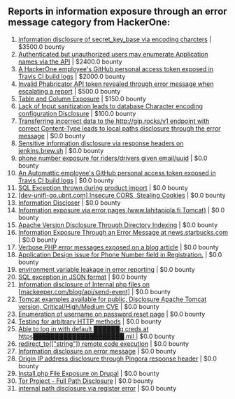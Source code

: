 ## Reports in information exposure through an error message category from HackerOne:
1. [information disclosure of secret_key_base via encoding charcters](https://hackerone.com/reports/460545) | $3500.0 bounty
2. [Authenticated but unauthorized users may enumerate Application names via the API](https://hackerone.com/reports/1916583) | $2400.0 bounty
3. [A HackerOne employee's GitHub personal access token exposed in Travis CI build logs](https://hackerone.com/reports/215625) | $2000.0 bounty
4. [Invalid Phabricator API token revealed through error message when escalating a report](https://hackerone.com/reports/335123) | $500.0 bounty
5. [Table and Column Exposure](https://hackerone.com/reports/218898) | $150.0 bounty
6. [Lack of Input sanitization leads to database Character encoding configuration Disclosure](https://hackerone.com/reports/866271) | $100.0 bounty
7. [Transferring incorrect data to the http://gip.rocks/v1 endpoint with correct Content-Type leads to local paths disclosure through the error message](https://hackerone.com/reports/219601) | $0.0 bounty
8. [Sensitive information disclosure via response headers on jenkins.brew.sh](https://hackerone.com/reports/222063) | $0.0 bounty
9. [phone number exposure for riders/drivers given email/uuid](https://hackerone.com/reports/225243) | $0.0 bounty
10. [An Automattic employee's GitHub personal access token exposed in Travis CI build logs](https://hackerone.com/reports/218264) | $0.0 bounty
11. [SQL Exception thrown during product import](https://hackerone.com/reports/237597) | $0.0 bounty
12. [[dev-unifi-go.ubnt.com] Insecure CORS, Stealing Cookies](https://hackerone.com/reports/219014) | $0.0 bounty
13. [Information Discloser](https://hackerone.com/reports/260645) | $0.0 bounty
14. [Information exposure via error pages (www.lahitapiola.fi Tomcat)](https://hackerone.com/reports/304708) | $0.0 bounty
15. [Apache Version Disclosure Through Directory Indexing](https://hackerone.com/reports/460956) | $0.0 bounty
16. [Information Exposure Through an Error Message at news.starbucks.com](https://hackerone.com/reports/482707) | $0.0 bounty
17. [Verbose PHP error messages exposed on a blog article](https://hackerone.com/reports/439174) | $0.0 bounty
18. [Application Design issue for Phone Number field in Registration.](https://hackerone.com/reports/642847) | $0.0 bounty
19. [environment variable leakage in error reporting](https://hackerone.com/reports/526258) | $0.0 bounty
20. [SQL exception in JSON format](https://hackerone.com/reports/225098) | $0.0 bounty
21. [Information disclosure of Internal php files on [mackeeper.com/blog/api/send-event]](https://hackerone.com/reports/833836) | $0.0 bounty
22. [Tomcat examples available for public, Disclosure Apache Tomcat version, Critical/High/Medium CVE](https://hackerone.com/reports/874427) | $0.0 bounty
23. [Enumeration of username on password reset page](https://hackerone.com/reports/806151) | $0.0 bounty
24. [Testing for arbitrary HTTP methods](https://hackerone.com/reports/775560) | $0.0 bounty
25. [Able to log in with default ██████g creds at  https█████████████████████.mil ](https://hackerone.com/reports/710813) | $0.0 bounty
26. [redirect_to(["string"]) remote code execution](https://hackerone.com/reports/1106652) | $0.0 bounty
27. [Information disclosure on error message](https://hackerone.com/reports/1385844) | $0.0 bounty
28. [Origin IP address disclosure through Pingora response header](https://hackerone.com/reports/1803659) | $0.0 bounty
29. [Install.php File Exposure on Drupal](https://hackerone.com/reports/1844674) | $0.0 bounty
30. [Tor Project - Full Path Disclosure](https://hackerone.com/reports/269426) | $0.0 bounty
31. [internal path disclosure via register error](https://hackerone.com/reports/2213381) | $0.0 bounty